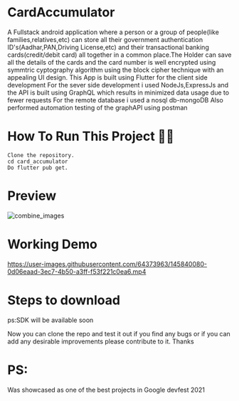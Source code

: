 # CardAccumulator 
A Fullstack android application where a person or a group of people(like families,relatives,etc) can store all their government authentication ID's(Aadhar,PAN,Driving License,etc) and their transactional banking cards(credit/debit card) all together in a common place.The Holder can save all the details of the cards and the card number is well encrypted using symmtric cyptography algorithm using the block cipher technique with an appealing UI design.
This App is built using Flutter for the client side development
For the sever side development i used NodeJs,ExpressJs and the API is built using GraphQL which results in minimized data usage due to fewer requests
For the remote database i used a nosql db-mongoDB
Also performed automation testing of the graphAPI using postman

# How To Run This Project 🏃‍♂️

    Clone the repository.
    cd card_accumulator
    Do flutter pub get.

# Preview
![combine_images](https://user-images.githubusercontent.com/64373963/139274388-ba056c14-7bf9-43a9-98f3-ebf285e51f14.jpg)

# Working Demo
https://user-images.githubusercontent.com/64373963/145840080-0d06eaad-3ec7-4b50-a3ff-f53f221c0ea6.mp4

# Steps to download
ps:SDK will be available soon

Now you can clone the repo and test it out if you find any bugs or if you can add any desirable improvements please contribute to it.
Thanks

# PS:
Was showcased as one of the best projects in Google devfest 2021
